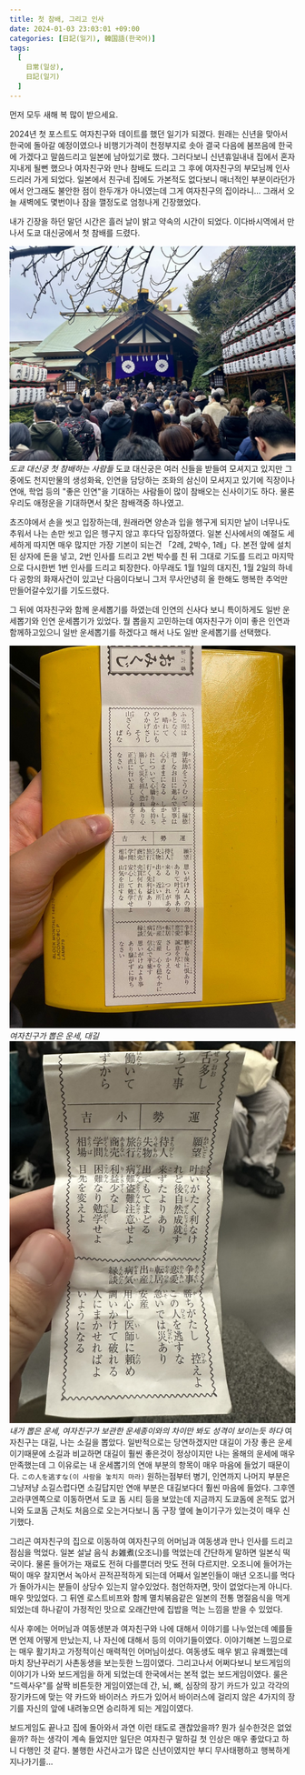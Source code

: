 ```yaml
---
title: 첫 참배, 그리고 인사
date: 2024-01-03 23:03:01 +09:00
categories: [日記(일기), 韓国語(한국어)]
tags:
  [
    日常(일상),
    日記(일기)
  ]
---
```

먼저 모두 새해 복 많이 받으세요.

2024년 첫 포스트도 여자친구와 데이트를 했던 일기가 되겠다.
원래는 신년을 맞아서 한국에 돌아갈 예정이였으나 비행기가격이 천정부지로 솟아 결국 다음에 봄쯔음에 한국에 가겠다고 말씀드리고 일본에 남아있기로 했다.
그러다보니 신년휴일내내 집에서 혼자 지내게 될뻔 했으나 여자친구와 만나 참배도 드리고 그 후에 여자친구의 부모님께 인사드리러 가게 되었다.
일본에서 친구네 집에도 가본적도 없다보니 매너적인 부분이라던가에서 안그래도 불안한 점이 한두개가 아니였는데 그게 여자친구의 집이라니...
그래서 오늘 새벽에도 몇번이나 잠을 깰정도로 엄청나게 긴장했었다.

내가 긴장을 하던 말던 시간은 흘러 날이 밝고 약속의 시간이 되었다.
이다바시역에서 만나서 도쿄 대신궁에서 첫 참배를 드렸다.

![도쿄 대신궁](/assets/img/2024/diary/tokyodaijingu.jpeg)
_도쿄 대신궁 첫 참배하는 사람들_
도쿄 대신궁은 여러 신들을 받들여 모셔지고 있지만 그중에도 천지만물의 생성화육, 인연을 담당하는 조화의 삼신이 모셔지고 있기에 직장이나 연애, 학업 등의 "좋은 인연"을 기대하는 사람들이 많이 참배오는 신사이기도 하다. 물론 우리도 애정운을 기대하면서 찾은 참배객중 하나였고.

쵸즈야에서 손을 씻고 입장하는데, 원래라면 양손과 입을 헹구게 되지만 날이 너무나도 추워서 나는 손만 씻고 입은 헹구지 않고 후다닥 입장하였다.
일본 신사에서의 예절도 세세하게 따지면 매우 많지만 가장 기본이 되는건 「2례, 2박수, 1례」다. 본전 앞에 설치된 상자에 돈을 넣고, 2번 인사를 드리고 2번 박수를 친 뒤 그대로 기도를 드리고 마지막으로 다시한번 1번 인사를 드리고 퇴장한다.
아무래도 1월 1일의 대지진, 1월 2일의 하네다 공항의 화재사건이 있고난 다음이다보니 그저 무사안녕히 올 한해도 행복한 추억만 만들어갈수있기를 기도드렸다.

그 뒤에 여자친구와 함께 운세뽑기를 하였는데 인연의 신사다 보니 특이하게도 일반 운세뽑기와 인연 운세뽑기가 있었다.
뭘 뽑을지 고민하는데 여자친구가 이미 좋은 인연과 함께하고있으니 일반 운세뽑기를 하겠다고 해서 나도 일반 운세뽑기를 선택했다.

![여자친구가 뽑은 운세](/assets/img/2024/diary/omikuji2.jpg)
_여자친구가 뽑은 운세, 대길_
![내가 뽑은 운세](/assets/img/2024/diary/omikuji.jpeg)
_내가 뽑은 운세, 여자친구가 보관한 운세종이와의 차이만 봐도 성격이 보이는듯 하다_
여자친구는 대길, 나는 소길을 뽑았다.
일반적으로는 당연하겠지만 대길이 가장 좋은 운세이기때문에 소길과 비교하면 대길이 훨씬 좋은것이 정상이지만 나는 올해의 운세에 매우 만족했는데 그 이유로는 내 운세뽑기의 연애 부분의 항목이 매우 마음에 들었기 때문이다.
```この人を逃すな(이 사람을 놓치지 마라)```
원하는점부터 병기, 인연까지 나머지 부분은 그냥저냥 소길스럽다면 소길답지만 연애 부분은 대길보다더 훨씬 마음에 들었다.
그후엔 고라쿠엔쪽으로 이동하면서 도쿄 돔 시티 등을 보았는데 지금까지 도쿄돔에 온적도 없거니와 도쿄돔 근처도 처음으로 오는거다보니 돔 구장 옆에 놀이기구가 있는것이 매우 신기했다. 

그리곤 여자친구의 집으로 이동하여 여자친구의 어머님과 여동생과 만나 인사를 드리고 점심을 먹었다.
일본 설날 음식 お雑煮(오조니)를 먹었는데 간단하게 말하면 일본식 떡국이다. 물론 들어가는 재료도 전혀 다를뿐더러 맛도 전혀 다르지만.
오조니에 들어가는 떡이 매우 찰지면서 녹아서 끈적끈적하게 되는데 어째서 일본인들이 매년 오조니를 먹다가 돌아가시는 분들이 상당수 있는지 알수있었다. 첨언하자면, 맛이 없었다는게 아니다. 매우 맛있었다.
그 뒤엔 로스트비프와 함께 멸치볶음같은 일본의 전통 명절음식을 먹게 되었는데 하나같이 가정적인 맛으로 오래간만에 집밥을 먹는 느낌을 받을 수 있었다.

식사 후에는 어머님과 여동생분과 여자친구와 나에 대해서 이야기를 나누었는데 예를들면 언제 어떻게 만났는지, 나 자신에 대해서 등의 이야기들이였다.
이야기해본 느낌으로는 매우 활기차고 가정적이신 매력적인 어머님이셨다. 여동생도 매우 밝고 유쾌했는데 마치 장난꾸러기 사촌동생을 보는듯한 느낌이였다.
그리고나서 어쩌다보니 보드게임의 이야기가 나와 보드게임을 하게 되었는데 한국에서는 본적 없는 보드게임이였다. 룰은 "드렉사우"를 살짝 비튼듯한 게임이였는데 간, 뇌, 뼈, 심장의 장기 카드가 있고 각각의 장기카드에 맞는 약 카드와 바이러스 카드가 있어서 바이러스에 걸리지 않은 4가지의 장기를 자신의 앞에 내려놓으면 승리하게 되는 게임이였다.

보드게임도 끝나고 집에 돌아와서 과연 이런 태도로 괜찮았을까? 뭔가 실수한것은 없었을까? 하는 생각이 계속 들었지만 일단은 여자친구 말하길 첫 인상은 매우 좋았다고 하니 다행인 것 같다.
불행한 사건사고가 많은 신년이였지만 부디 무사태평하고 행복하게 지나가기를...